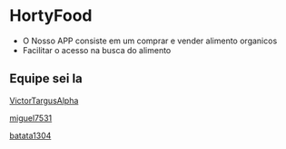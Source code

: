 # HortyFood
- O Nosso APP consiste em um comprar e vender alimento organicos
- Facilitar o acesso na busca do alimento
## Equipe sei la
[VictorTargusAlpha](https://github.com/VictorTargusAlpha)

[miguel7531](https://github.com/miguel7531)

[batata1304](https://github.com/batata1304)

